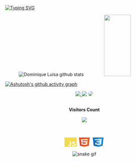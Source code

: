 [![Typing SVG](https://readme-typing-svg.herokuapp.com/?color=7B68EE&size=35&center=true&vCenter=true&width=1000&lines=HELLO,+My+name+is+Dominique+Luisa;I'm+25+years+old;I'm+from+Brazil;Front-End+developer+💻;Software+Engineering+student+💻;Be+Welcome!+😊)](https://git.io/typing-svg)

<div align="center">
  <img width="49%" height="195px" src="https://github-readme-stats.vercel.app/api?username=DominiqueLuisa&show_icons=true&count_private=true&hide_border=true&title_color=6A5ACD&icon_color=9370DB&text_color=9370DB&bg_color=0d1117" alt="Dominique Luisa github stats" /> 
  <img width="41%" height="195px" src="https://github-readme-stats.vercel.app/api/top-langs/?username=DominiqueLuisa&layout=compact&hide_border=true&title_color=6A5ACD&text_color=9370DB&bg_color=0d1117" />
</div>

[![Ashutosh's github activity graph](https://github-readme-activity-graph.cyclic.app/graph?username=DominiqueLuisa&bg_color=0d1117&color=8c5ace&line=29157a&point=6c38cc&area=true&hide_border=true)](https://github.com/ashutosh00710/github-readme-activity-graph)


<div align="center"> 
<a href="https://www.instagram.com/domii_luisa/" target="_blank"><img src="https://img.shields.io/badge/-Instagram-%23E4405F?style=for-the-badge&logo=instagram&logoColor=white"</a>
<a href = "vanz.domi@gmail.com"> <img src="https://img.shields.io/badge/-Gmail-%23333?style=for-the-badge&logo=gmail&logoColor=white" target="_blank"></a>
<a href="https://www.linkedin.com/in/dominique-lu%C3%ADsa-8736a7187/" target="_blank"><img src="https://img.shields.io/badge/-LinkedIn-%230077B5?style=for-the-badge&logo=linkedin&logoColor=white" style="border-radius: 30px" target="_blank"></a> 
 </div>
  
  <div align="center">
<br><p align="centre"><b>Visitors Count</b></p>  
<p align="center"><img align="center" src="https://profile-counter.glitch.me/{DominiqueLuisa}/count.svg" /></p> 
<br>
</div>
<div style="display: inline_block" align="center"><br>
  <img align="center" alt="Js" height="30" width="40" src="https://raw.githubusercontent.com/devicons/devicon/master/icons/javascript/javascript-plain.svg ">
  <img align="center" alt="HTML" height="30" width="40" src="https://raw.githubusercontent.com/devicons/devicon/master/icons/html5/html5-original.svg ">
  <img align="center" alt="CSS" height="30" width="40" src="https://raw.githubusercontent.com/devicons/devicon/master/icons/css3/css3-original.svg ">

![snake gif](https://github.com/DominiqueLuisa/DominiqueLuisa/blob/output/github-contribution-grid-snake.svg)
